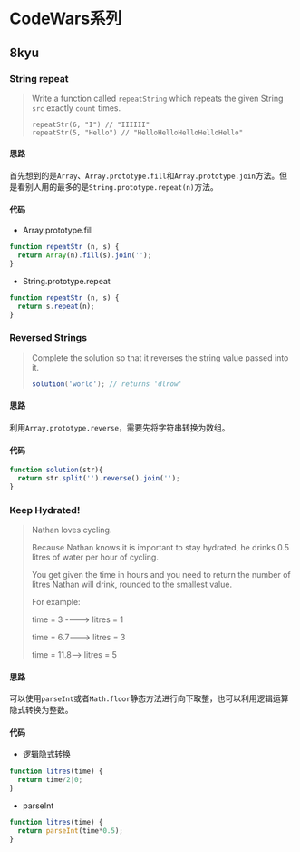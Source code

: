# CodeWars系列



## 8kyu

### String repeat

> Write a function called `repeatString` which repeats the given String `src` exactly `count` times.
>
> ```javas
> repeatStr(6, "I") // "IIIIII"
> repeatStr(5, "Hello") // "HelloHelloHelloHelloHello"
> ```



#### 思路

首先想到的是`Array`、`Array.prototype.fill`和`Array.prototype.join`方法。但是看别人用的最多的是`String.prototype.repeat(n)`方法。

#### 代码

- Array.prototype.fill

```javascript
function repeatStr (n, s) {
  return Array(n).fill(s).join('');
}
```



- String.prototype.repeat

```javascript
function repeatStr (n, s) {
  return s.repeat(n);
}
```



### Reversed Strings

> Complete the solution so that it reverses the string value passed into it.
>
> ```javascript
> solution('world'); // returns 'dlrow'
> ```



#### 思路

利用`Array.prototype.reverse`，需要先将字符串转换为数组。

#### 代码

```javascript
function solution(str){
  return str.split('').reverse().join('');
}
```



### Keep Hydrated!

> Nathan loves cycling.
>
> Because Nathan knows it is important to stay hydrated, he drinks 0.5 litres of water per hour of cycling.
>
> You get given the time in hours and you need to return the number of litres Nathan will drink, rounded to the smallest value.
>
> For example:
>
> time = 3 ----> litres = 1
>
> time = 6.7---> litres = 3
>
> time = 11.8--> litres = 5

#### 思路

可以使用`parseInt`或者`Math.floor`静态方法进行向下取整，也可以利用逻辑运算隐式转换为整数。

#### 代码

- 逻辑隐式转换

```javascript
function litres(time) {
  return time/2|0;
}
```



- parseInt

```javascript
function litres(time) {
  return parseInt(time*0.5);
}
```

